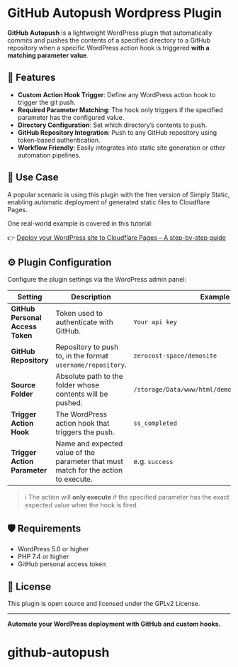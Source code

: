 # GitHub Autopush Wordpress Plugin

**GitHub Autopush** is a lightweight WordPress plugin that automatically commits and pushes the contents of a specified directory to a GitHub repository when a specific WordPress action hook is triggered **with a matching parameter value**.

## 🔧 Features

- **Custom Action Hook Trigger**: Define any WordPress action hook to trigger the git push.
- **Required Parameter Matching**: The hook only triggers if the specified parameter has the configured value.
- **Directory Configuration**: Set which directory’s contents to push.
- **GitHub Repository Integration**: Push to any GitHub repository using token-based authentication.
- **Workflow Friendly**: Easily integrates into static site generation or other automation pipelines.

## 🚀 Use Case

A popular scenario is using this plugin with the free version of Simply Static, enabling automatic deployment of generated static files to Cloudflare Pages.

One real-world example is covered in this tutorial:

👉 [Deploy your WordPress site to Cloudflare Pages – A step-by-step guide](https://zerocost.space/tutorial/deploy-your-wordpress-site-to-cloudflare-pages-a-step-by-step-guide/)

## ⚙️ Plugin Configuration

Configure the plugin settings via the WordPress admin panel:

| Setting | Description | Example |
|--------|-------------|---------|
| **GitHub Personal Access Token** | Token used to authenticate with GitHub. | `Your api key` |
| **GitHub Repository** | Repository to push to, in the format `username/repository`. | `zerocost-space/demosite` |
| **Source Folder** | Absolute path to the folder whose contents will be pushed. | `/storage/Data/www/html/demosite/public_static` |
| **Trigger Action Hook** | The WordPress action hook that triggers the push. | `ss_completed` |
| **Trigger Action Parameter** | Name and expected value of the parameter that must match for the action to execute. | e.g. `success` |

> ℹ️ The action will **only execute** if the specified parameter has the exact expected value when the hook is fired.

## 🛡️ Requirements

- WordPress 5.0 or higher  
- PHP 7.4 or higher  
- GitHub personal access token

## 📝 License

This plugin is open source and licensed under the GPLv2 License.

---

**Automate your WordPress deployment with GitHub and custom hooks.**
# github-autopush

